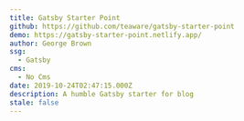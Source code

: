 ```yaml
---
title: Gatsby Starter Point
github: https://github.com/teaware/gatsby-starter-point
demo: https://gatsby-starter-point.netlify.app/
author: George Brown
ssg:
  - Gatsby
cms:
  - No Cms
date: 2019-10-24T02:47:15.000Z
description: A humble Gatsby starter for blog
stale: false
---
```

